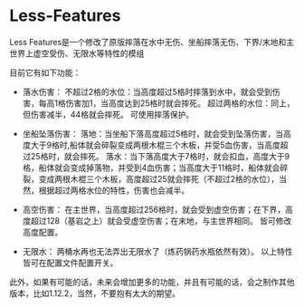 # Less-Features

Less Features是一个修改了原版摔落在水中无伤、坐船摔落无伤、下界/末地和主世界上虚空受伤、无限水等特性的模组

目前它有如下功能：

- 落水伤害：
不超过2格的水位：当高度超过5格时摔落到水中，就会受到伤害，每高1格伤害加1，当高度达到25格时就会摔死。
超过两格的水位：同上，但伤害减半，44格就会摔死。
可使用摔落保护。

- 坐船坠落伤害：
落地：当坐船下落高度超过5格时，就会受到坠落伤害，当高度大于9格时,船体就会碎裂变成两根木棍三个木板，并受5血伤害，当高度超过25格时，就会摔死。
落水：当下落高度大于7格时，就会扣血，高度大于9格，船体就会变成掉落物，并受到4血伤害；当高度大于11格时，船体就会碎裂，变成两根木棍三个木板，高度超过25就会摔死（不超过2格的水位），当然，根据超过两格水位的特性，伤害也会减半。

- 高空伤害：
在主世界，当高度超过256格时，就会受到虚空伤害；在下界，高度超过128（基岩之上）就会受虚空伤害；在末地，与主世界相同。
皆可修改高度配置。

- 无限水：
两桶水再也无法弄出无限水了（炼药锅药水瓶依然有效）。
以上特性皆可在配置文件配置开关。

此外，如果有可能的话，未来会增加更多的功能，并且有可能的话，会之制作其他版本，比如1.12.2，当然，不要抱有太大的期望。
